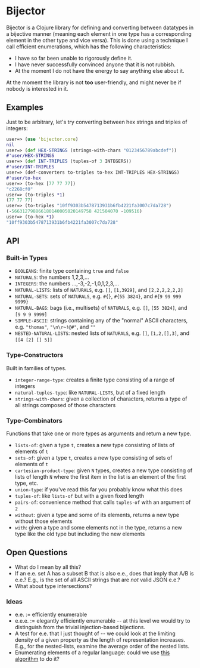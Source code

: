 # Bijector

Bijector is a Clojure library for defining and converting between datatypes
in a bijective manner (meaning each element in one type has a corresponding
element in the other type and vice versa). This is done using a technique
I call efficient enumerations, which has the following characteristics:

* I have so far been unable to rigorously define it.
* I have never successfully convinced anyone that it is not rubbish.
* At the moment I do not have the energy to say anything else about it.

At the moment the library is not __too__ user-friendly, and might never be
if nobody is interested in it.

## Examples

Just to be arbitrary, let's try converting between hex strings and triples of integers:

```clojure
user=> (use 'bijector.core)
nil
user=> (def HEX-STRINGS (strings-with-chars "0123456789abcdef"))
#'user/HEX-STRINGS
user=> (def INT-TRIPLES (tuples-of 3 INTEGERS))
#'user/INT-TRIPLES
user=> (def-converters to-triples to-hex INT-TRIPLES HEX-STRINGS)
#'user/to-hex
user=> (to-hex [77 77 77])
"c2268cf0"
user=> (to-triples *1)
(77 77 77)
user=> (to-triples "10ff9303b5478713931b6fb4221fa3007c7da728")
(-566312798866180140005020149758 421504070 -109516)
user=> (to-hex *1)
"10ff9303b5478713931b6fb4221fa3007c7da728"
```

## API

### Built-in Types

* `BOOLEANS`: finite type containing `true` and `false`
* `NATURALS`: the numbers 1,2,3,...
* `INTEGERS`: the numbers ...,-3,-2,-1,0,1,2,3,...
* `NATURAL-LISTS`: lists of `NATURALS`, e.g. `[]`, `[1,3929]`, and `[2,2,2,2,2,2]`
* `NATURAL-SETS`: sets of `NATURALS`, e.g. `#{}`, `#{55 3824}`, and `#{9 99 999 9999}`
* `NATURAL-BAGS`: bags (i.e., multisets) of `NATURALS`, e.g. `[]`, `[55 3824]`, and `[9 9 9 9999]`
* `SIMPLE-ASCII`: strings containing any of the "normal" ASCII characters, e.g. `"thomas"`, `"\n\r~!@#"`, and `""`
* `NESTED-NATURAL-LISTS`: nested lists of `NATURALS`, e.g. `[]`, `[1,2,[],3]`, and `[[4 [2] [] 5]]`

### Type-Constructors

Built in families of types.

* `integer-range-type`: creates a finite type consisting of a range of integers
* `natural-tuples-type`: like `NATURAL-LISTS`, but of a fixed length
* `strings-with-chars`: given a collection of characters, returns a type of all strings composed of those characters

### Type-Combinators

Functions that take one or more types as arguments and return a new type.

* `lists-of`: given a type `t`, creates a new type consisting of lists of elements of `t`
* `sets-of`: given a type `t`, creates a new type consisting of sets of elements of `t`
* `cartesian-product-type`: given `N` types, creates a new type consisting of lists of length `N`
  where the first item in the list is an element of the first type, etc.
* `union-type`: if you've read this far you probably know what this does
* `tuples-of`: like `lists-of` but with a given fixed length
* `pairs-of`: convenience method that calls `tuples-of` with an argument of `2`
* `without`: given a type and some of its elements, returns a new type without those elements
* `with`: given a type and some elements not in the type, returns a new type like the old type
  but including the new elements

## Open Questions

* What do I mean by all this?
* If an e.e. set A has a subset B that is also e.e., does that
  imply that A/B is e.e.?
  E.g., is the set of all ASCII strings that are _not_ valid JSON
  e.e.?
* What about type intersections?

### Ideas

* e.e. := efficiently enumerable
* e.e.e. := elegantly efficiently enumerable -- at this level we would try to distinguish
  from the trivial injection-based bijections.
* A test for e.e. that I just thought of -- we could look at the limiting density of a given
  property as the length of representation increases. E.g., for the nested-lists, examine the
  average order of the nested lists.
* Enumerating elements of a regular language: could we use [this algorithm](http://cstheory.stackexchange.com/questions/8200/counting-words-accepted-by-a-regular-grammar) to do it?